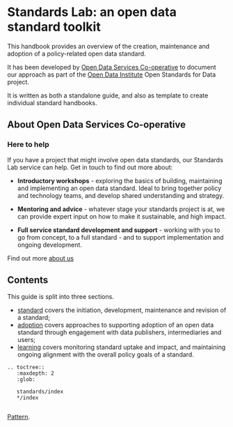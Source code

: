 Standards Lab: an open data standard toolkit
============================================

This handbook provides an overview of the creation, maintenance and adoption of a policy-related open data standard. 

It has been developed by [Open Data Services Co-operative](http://www.opendataservices.coop) to document our approach as part of the [Open Data Institute](tttp:/www.theodi.org) Open Standards for Data project. 

It is written as both a standalone guide, and also as template to create individual standard handbooks. 

## About Open Data Services Co-operative

### Here to help

If you have a project that might involve open data standards, our Standards Lab service can help. Get in touch to find out more about:

* **Introductory workshops** - exploring the basics of building, maintaining and implementing an open data standard. Ideal to bring together policy and technology teams, and develop shared understanding and strategy. 

* **Mentoring and advice** - whatever stage your standards project is at, we can provide expert input on how to make it sustainable, and high impact. 

* **Full service standard development and support** - working with you to go from concept, to a full standard - and to support implementation and ongoing development. 

Find out more [about us](about/coop)

## Contents

This guide is split into three sections.

* [standard](standard/index) covers the initiation, development, maintenance and revision of a standard;
* [adoption](adoption/index) covers approaches to supporting adoption of an open data standard through engagement with data publishers, intermediaries and users;
* [learning](learning/index) covers monitoring standard uptake and impact, and maintaining ongoing alignment with the overall policy goals of a standard.


```eval_rst
.. toctree::
   :maxdepth: 2
   :glob:

   standards/index
   */index
   

```


[Pattern](pattern-slug).